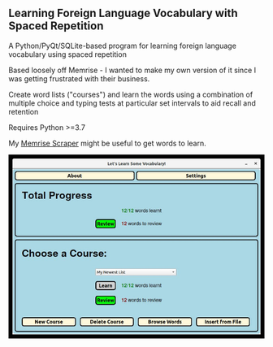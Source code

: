 ## Learning Foreign Language Vocabulary with Spaced Repetition

A Python/PyQt/SQLite-based program for learning foreign language vocabulary using spaced repetition

Based loosely off Memrise - I wanted to make my own version of it since I was getting frustrated with their business.

Create word lists ("courses") and learn the words using a combination of multiple choice and typing tests at particular set
intervals to aid recall and retention

Requires Python >=3.7

My [Memrise Scraper](https://github.com/tombranfield/memrise_scraper) might be useful to get words to learn.

![spaced repeating preview](https://github.com/tombranfield/spaced_repeating_vocabulary/blob/main/spaced_repeater_preview.jpg)
